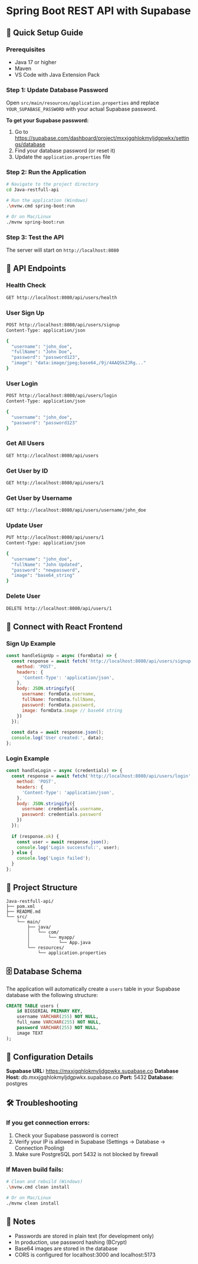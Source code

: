 # Spring Boot REST API with Supabase

## 🚀 Quick Setup Guide

### Prerequisites
- Java 17 or higher
- Maven
- VS Code with Java Extension Pack

### Step 1: Update Database Password
Open `src/main/resources/application.properties` and replace `YOUR_SUPABASE_PASSWORD` with your actual Supabase password.

**To get your Supabase password:**
1. Go to https://supabase.com/dashboard/project/mxxjgqhlokmyljdgpwkx/settings/database
2. Find your database password (or reset it)
3. Update the `application.properties` file

### Step 2: Run the Application

```bash
# Navigate to the project directory
cd Java-restfull-api

# Run the application (Windows)
.\mvnw.cmd spring-boot:run

# Or on Mac/Linux
./mvnw spring-boot:run
```

### Step 3: Test the API

The server will start on `http://localhost:8080`

## 📡 API Endpoints

### Health Check
```bash
GET http://localhost:8080/api/users/health
```

### User Sign Up
```bash
POST http://localhost:8080/api/users/signup
Content-Type: application/json

{
  "username": "john_doe",
  "fullName": "John Doe",
  "password": "password123",
  "image": "data:image/jpeg;base64,/9j/4AAQSkZJRg..."
}
```

### User Login
```bash
POST http://localhost:8080/api/users/login
Content-Type: application/json

{
  "username": "john_doe",
  "password": "password123"
}
```

### Get All Users
```bash
GET http://localhost:8080/api/users
```

### Get User by ID
```bash
GET http://localhost:8080/api/users/1
```

### Get User by Username
```bash
GET http://localhost:8080/api/users/username/john_doe
```

### Update User
```bash
PUT http://localhost:8080/api/users/1
Content-Type: application/json

{
  "username": "john_doe",
  "fullName": "John Updated",
  "password": "newpassword",
  "image": "base64_string"
}
```

### Delete User
```bash
DELETE http://localhost:8080/api/users/1
```

## 🔗 Connect with React Frontend

### Sign Up Example
```javascript
const handleSignUp = async (formData) => {
  const response = await fetch('http://localhost:8080/api/users/signup', {
    method: 'POST',
    headers: {
      'Content-Type': 'application/json',
    },
    body: JSON.stringify({
      username: formData.username,
      fullName: formData.fullName,
      password: formData.password,
      image: formData.image // base64 string
    })
  });
  
  const data = await response.json();
  console.log('User created:', data);
};
```

### Login Example
```javascript
const handleLogin = async (credentials) => {
  const response = await fetch('http://localhost:8080/api/users/login', {
    method: 'POST',
    headers: {
      'Content-Type': 'application/json',
    },
    body: JSON.stringify({
      username: credentials.username,
      password: credentials.password
    })
  });
  
  if (response.ok) {
    const user = await response.json();
    console.log('Login successful:', user);
  } else {
    console.log('Login failed');
  }
};
```

## 📁 Project Structure
```
Java-restfull-api/
├── pom.xml
├── README.md
└── src/
    └── main/
        ├── java/
        │   └── com/
        │       └── myapp/
        │           └── App.java
        └── resources/
            └── application.properties
```

## 🗄️ Database Schema

The application will automatically create a `users` table in your Supabase database with the following structure:

```sql
CREATE TABLE users (
    id BIGSERIAL PRIMARY KEY,
    username VARCHAR(255) NOT NULL,
    full_name VARCHAR(255) NOT NULL,
    password VARCHAR(255) NOT NULL,
    image TEXT
);
```

## 🔧 Configuration Details

**Supabase URL:** https://mxxjgqhlokmyljdgpwkx.supabase.co
**Database Host:** db.mxxjgqhlokmyljdgpwkx.supabase.co
**Port:** 5432
**Database:** postgres

## 🛠️ Troubleshooting

### If you get connection errors:
1. Check your Supabase password is correct
2. Verify your IP is allowed in Supabase (Settings → Database → Connection Pooling)
3. Make sure PostgreSQL port 5432 is not blocked by firewall

### If Maven build fails:
```bash
# Clean and rebuild (Windows)
.\mvnw.cmd clean install

# Or on Mac/Linux
./mvnw clean install
```

## 📝 Notes

- Passwords are stored in plain text (for development only)
- In production, use password hashing (BCrypt)
- Base64 images are stored in the database
- CORS is configured for localhost:3000 and localhost:5173
